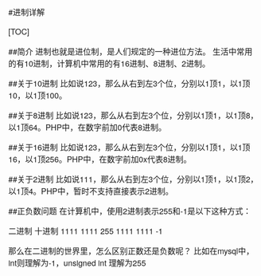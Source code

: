 #进制详解

[TOC]

##简介
进制也就是进位制，是人们规定的一种进位方法。 生活中常用的有10进制，计算机中常用的有16进制、8进制、2进制。

##关于10进制
比如说123，那么从右到左3个位，分别以1顶1，以1顶10，以1顶100。

##关于8进制
比如说123，那么从右到左3个位，分别以1顶1，以1顶8，以1顶64。PHP中，在数字前加0代表8进制。

##关于16进制
比如说123，那么从右到左3个位，分别以1顶1，以1顶16，以1顶256。PHP中，在数字前加0x代表8进制。

##关于2进制
比如说111，那么从右到左3个位，分别以1顶1，以1顶2，以1顶4。PHP中，暂时不支持直接表示2进制。

##正负数问题
在计算机中，使用2进制表示255和-1是以下这种方式：

二进制             十进制
1111 1111           255
1111 1111           -1

那么在二进制的世界里，怎么区别正数还是负数呢？
比如在mysql中，int则理解为-1，unsigned int 理解为255







<style>
    h1,h2,h3,h4,p,strong { font-family: "Helvetica Neue",Arial,"Hiragino Sans GB","STHeiti","Microsoft YaHei","WenQuanYi Micro Hei",SimSun,Song,sans-serif }
    p { font-size: 16px; }
    code { color: #c7254e; background-color:#f9f2f4 !important; }
    .toc ul { list-style-type: none; margin-bottom: 15px; font-size:18px; font-family:"Helvetica Neue",Arial,"Hiragino Sans GB","STHeiti","Microsoft YaHei","WenQuanYi Micro Hei",SimSun,Song,sans-serif;  }
</style>
<link href="http://cdn.bootcss.com/highlight.js/9.7.0/styles/vs.min.css" rel="stylesheet">
<script src="http://cdn.bootcss.com/highlight.js/9.7.0/highlight.min.js"></script>
<script>hljs.initHighlightingOnLoad();</script>